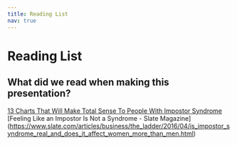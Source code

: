 ```yaml
---
title: Reading List
nav: true
---
```

# Reading List 
## What did we read when making this presentation? 

[13 Charts That Will Make Total Sense To People With Impostor Syndrome](https://www.buzzfeed.com/kristinchirico/13-charts-that-will-make-total-sense-to-people-with-impostor?utm_term=.os66z9v0dz#.nv6ZOwo5VO)
[Feeling Like an Impostor Is Not a Syndrome - Slate Magazine] (https://www.slate.com/articles/business/the_ladder/2016/04/is_impostor_syndrome_real_and_does_it_affect_women_more_than_men.html)
